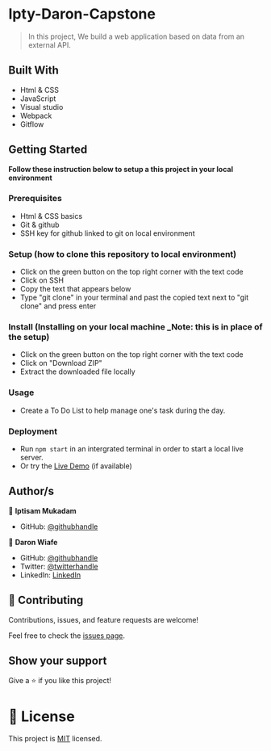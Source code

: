 # Ipty-Daron-Capstone

> In this project, We build a web application based on data from an external API.

## Built With

- Html & CSS
- JavaScript
- Visual studio
- Webpack
- Gitflow

## Getting Started

**Follow these instruction below to setup a this project in your local environment**

### Prerequisites

- Html & CSS basics
- Git & github
- SSH key for github linked to git on local environment

### Setup (how to clone this repository to local environment)

- Click on the green button on the top right corner with the text code
- Click on SSH
- Copy the text that appears below 
- Type "git clone" in your terminal and past the copied text next to "git clone" and press enter

### Install (Installing on your local machine _Note: this is in place of the setup)

- Click on the green button on the top right corner with the text code
- Click on "Download ZIP"
- Extract the downloaded file locally

### Usage

- Create a To Do List to help manage one's task during the day.

### Deployment

- Run `npm start` in an intergrated terminal in order to start a local live server.
- Or try the [Live Demo]() (if available)

## Author/s

👤 **Iptisam Mukadam**

- GitHub: [@githubhandle](https://github.com/Iptysam)

👤 **Daron Wiafe**

- GitHub: [@githubhandle](https://github.com/Daron976)
- Twitter: [@twitterhandle](https://twitter.com/WiafeDaron)
- LinkedIn: [LinkedIn](https://www.linkedin.com/in/daron-wiafe-1b88141a6/)

## 🤝 Contributing

Contributions, issues, and feature requests are welcome!

Feel free to check the [issues page](https://github.com/Daron976/Ipty-Daron-Capstone/issues). 

## Show your support

Give a ⭐️ if you like this project!

# 📝 License

This project is [MIT](./LICENSE) licensed.